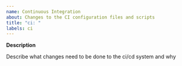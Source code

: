 ```yaml
---
name: Continuous Integration
about: Changes to the CI configuration files and scripts
title: "ci: "
labels: ci
---
```


**Description**

Describe what changes need to be done to the ci/cd system and why
